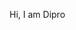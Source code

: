Hi, I am Dipro 

<!---
TonyStark-0/TonyStark-0 is a ✨ special ✨ repository because its `README.md` (this file) appears on your GitHub profile.
You can click the Preview link to take a look at your changes.
--->
